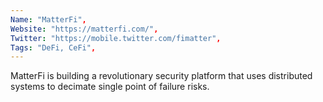 ```yaml
--- 
Name: "MatterFi", 
Website: "https://matterfi.com/", 
Twitter: "https://mobile.twitter.com/fimatter", 
Tags: "DeFi, CeFi", 
--- 
```

<!--lang:en--> 
MatterFi is building a revolutionary security platform that uses distributed systems to decimate single point of failure risks.
<!--lang:es--] 
MatterFi está construyendo una plataforma de seguridad revolucionaria que utiliza sistemas distribuidos para diezmar los riesgos de punto único de falla.
<!--lang:de--] 
MatterFi baut eine revolutionäre Sicherheitsplattform auf, die verteilte Systeme verwendet, um Single-Point-of-Failure-Risiken zu verringern.
<!--lang:fr--] 
MatterFi construit une plate-forme de sécurité révolutionnaire qui utilise des systèmes distribués pour éliminer les risques de point de défaillance unique.
<!--lang:pl--] 
MatterFi buduje rewolucyjną platformę bezpieczeństwa, która wykorzystuje systemy rozproszone do dziesiątkowania pojedynczego punktu ryzyka awarii.
<!--lang:uk--] 
MatterFi створює революційну платформу безпеки, яка використовує розподілені системи для зменшення ризиків збоїв у єдиній точці.
[!--lang:*--> 
